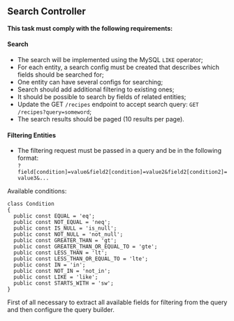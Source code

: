 ## Search Controller

**This task must comply with the following requirements:** <br>

#### Search

  - The search will be implemented using the MySQL `LIKE` operator;
  - For each entity, a search config must be created that describes which fields should be searched for;
  - One entity can have several configs for searching;
  - Search should add additional filtering to existing ones;
  - It should be possible to search by fields of related entities;
  - Update the GET `/recipes` endpoint to accept search query: `GET /recipes?query=someword`;
  - The search results should be paged (10 results per page).  

#### Filtering Entities

  - The filtering request must be passed in a query and be in the following format: <br>
  `?field[condition]=value&field2[condition]=value2&field2[condition2]=value3&...`

  Available conditions:
  ```
  class Condition
  {
    public const EQUAL = 'eq';
    public const NOT_EQUAL = 'neq';
    public const IS_NULL = 'is_null';
    public const NOT_NULL = 'not_null';
    public const GREATER_THAN = 'gt';
    public const GREATER_THAN_OR_EQUAL_TO = 'gte';
    public const LESS_THAN = 'lt';
    public const LESS_THAN_OR_EQUAL_TO = 'lte';
    public const IN = 'in';
    public const NOT_IN = 'not_in';
    public const LIKE = 'like';
    public const STARTS_WITH = 'sw';
  }
  ```

  First of all necessary to extract all available fields for filtering from the query and then configure the query builder.


